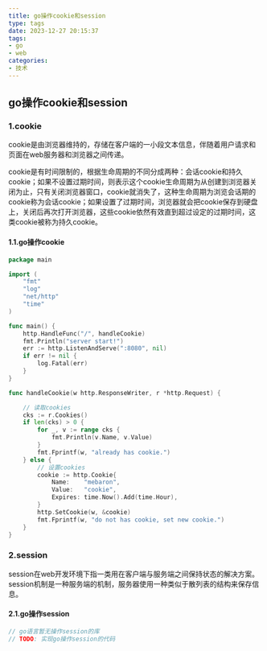 ```yaml
---
title: go操作cookie和session
type: tags
date: 2023-12-27 20:15:37
tags:
- go
- web
categories:
- 技术
---
```


## go操作cookie和session

### 1.cookie

cookie是由浏览器维持的，存储在客户端的一小段文本信息，伴随着用户请求和页面在web服务器和浏览器之间传递。

cookie是有时间限制的，根据生命周期的不同分成两种：会话cookie和持久cookie；如果不设置过期时间，则表示这个cookie生命周期为从创建到浏览器关闭为止，只有关闭浏览器窗口，cookie就消失了，这种生命周期为浏览会话期的cookie称为会话cookie；如果设置了过期时间，浏览器就会把cookie保存到硬盘上，关闭后再次打开浏览器，这些cookie依然有效直到超过设定的过期时间，这类cookie被称为持久cookie。

#### 1.1.go操作cookie

```go
package main

import (
	"fmt"
	"log"
	"net/http"
	"time"
)

func main() {
	http.HandleFunc("/", handleCookie)
    fmt.Println("server start!")
	err := http.ListenAndServe(":8080", nil)
	if err != nil {
		log.Fatal(err)
	}
}

func handleCookie(w http.ResponseWriter, r *http.Request) {

    // 读取cookies
	cks := r.Cookies()
	if len(cks) > 0 {
		for _, v := range cks {
			fmt.Println(v.Name, v.Value)
		}
		fmt.Fprintf(w, "already has cookie.")
	} else {
        // 设置cookies
		cookie := http.Cookie{
			Name:    "mebaron",
			Value:   "cookie",
			Expires: time.Now().Add(time.Hour),
		}
		http.SetCookie(w, &cookie)
		fmt.Fprintf(w, "do not has cookie, set new cookie.")
	}
}

```

### 2.session

session在web开发环境下指一类用在客户端与服务端之间保持状态的解决方案。session机制是一种服务端的机制，服务器使用一种类似于散列表的结构来保存信息。

#### 2.1.go操作session

```go
// go语言暂无操作session的库
// TODO: 实现go操作session的代码
```

